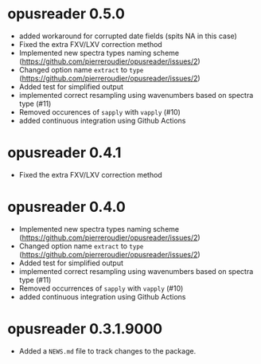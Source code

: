 <!-- NEWS.md is maintained by https://cynkra.github.io/fledge, do not edit -->

# opusreader 0.5.0

- added workaround for corrupted date fields (spits NA in this case)
- Fixed the extra FXV/LXV correction method
- Implemented new spectra types naming scheme (https://github.com/pierreroudier/opusreader/issues/2)
- Changed option name `extract` to `type` (https://github.com/pierreroudier/opusreader/issues/2)
- Added test for simplified output
- implemented correct resampling using wavenumbers based on spectra type (#11)
- Removed occurences of `sapply` with `vapply` (#10)
- added continuous integration using Github Actions


# opusreader 0.4.1

- Fixed the extra FXV/LXV correction method


# opusreader 0.4.0

- Implemented new spectra types naming scheme (https://github.com/pierreroudier/opusreader/issues/2)
- Changed option name `extract` to `type` (https://github.com/pierreroudier/opusreader/issues/2)
- Added test for simplified output
- implemented correct resampling using wavenumbers based on spectra type (#11)
- Removed occurrences of `sapply` with `vapply` (#10)
- added continuous integration using Github Actions


# opusreader 0.3.1.9000

* Added a `NEWS.md` file to track changes to the package.
